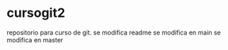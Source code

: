 # cursogit2
repositorio para curso de git.
se modifica readme
se modifica en main
se modifica en master

